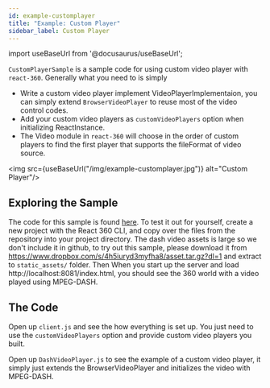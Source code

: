```yaml
---
id: example-customplayer
title: "Example: Custom Player"
sidebar_label: Custom Player
---
```


import useBaseUrl from '@docusaurus/useBaseUrl';

`CustomPlayerSample` is a sample code for using custom video player with `react-360`. Generally what you need to is simply
  - Write a custom video player implement VideoPlayerImplementaion, you can simply extend `BrowserVideoPlayer` to reuse most of the video control codes.
  - Add your custom video players as `customVideoPlayers` option when initializing ReactInstance.
  - The Video module in `react-360` will choose in the order of custom players to find the first player that supports the fileFormat of video source.

<img src={useBaseUrl("/img/example-customplayer.jpg")} alt="Custom Player"/>

## Exploring the Sample

The code for this sample is found [here](https://github.com/facebook/react-360/tree/master/Samples/CustomPlayerSample). To test it out for yourself, create a new project with the React 360 CLI, and copy over the files from the repository into your project directory. The dash video assets is large so we don't include it in github, to try out this sample, please download it from https://www.dropbox.com/s/4h5iuryd3myfha8/asset.tar.gz?dl=1 and extract to `static_assets/` folder. Then When you start up the server and load http://localhost:8081/index.html, you should see the 360 world with a video played using MPEG-DASH.


## The Code

Open up `client.js` and see the how everything is set up. You just need to use the `customVideoPlayers` option and provide custom video players you built.

Open up `DashVideoPlayer.js` to see the example of a custom video player, it simply just extends the BrowserVideoPlayer and initializes the video with MPEG-DASH.
